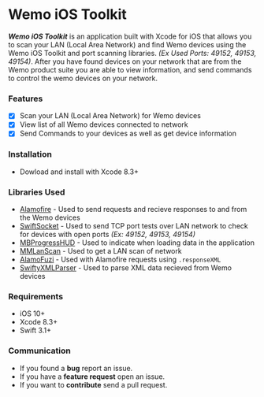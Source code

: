 # Wemo iOS Toolkit

**_Wemo iOS Toolkit_** is an application built with Xcode for iOS that allows you to scan your LAN (Local Area Network) and find Wemo devices using the Wemo iOS Toolkit and port scanning libraries. _(Ex Used Ports: 49152, 49153, 49154)_. After you have found devices on your network that are from the Wemo product suite you are able to view information, and send commands to control the wemo devices on your network.

### Features
- [x] Scan your LAN (Local Area Network) for Wemo devices
- [x] View list of all Wemo devices connected to network
- [x] Send Commands to your devices as well as get device information

### Installation

- Dowload and install with Xcode 8.3+

### Libraries Used
- [Alamofire](https://github.com/Alamofire/Alamofire/) - Used to send requests and recieve responses to and from the Wemo devices
- [SwiftSocket](https://github.com/swiftsocket/SwiftSocket) - Used to send TCP port tests over LAN network to check for devices with open ports _(Ex: 49152, 49153, 49154)_
- [MBProgressHUD](https://github.com/jdg/MBProgressHUD) - Used to indicate when loading data in the application
- [MMLanScan](https://github.com/mavris/MMLanScan) - Used to get a LAN scan of network
- [AlamoFuzi](https://github.com/thebluepotato/AlamoFuzi) - Used with Alamofire requests using `.responseXML`
- [SwiftyXMLParser](https://github.com/yahoojapan/SwiftyXMLParser) - Used to parse XML data recieved from Wemo devices

### Requirements

- iOS 10+
- Xcode 8.3+
- Swift 3.1+

### Communication
- If you found a **bug** report an issue.
- If you have a **feature request** open an issue.
- If you want to **contribute** send a pull request.
